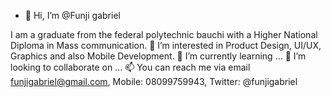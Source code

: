 - 👋 Hi, I’m @Funji gabriel

I am a graduate from the federal polytechnic bauchi with a Higher National Diploma in Mass communication.
👀 I’m interested in Product Design, UI/UX, Graphics and also Mobile Development.
🌱 I’m currently learning ...
💞️ I’m looking to collaborate on ...
📫 You can reach me via email funjigabriel@gmail.com, Mobile: 08099759943, Twitter: @funjigabriel
